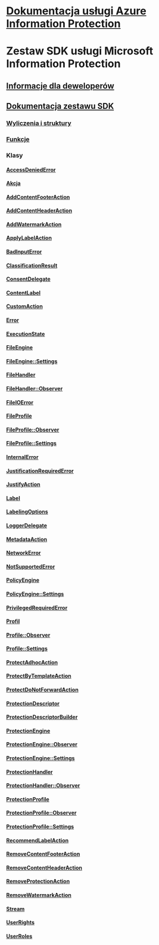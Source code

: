 # [Dokumentacja usługi Azure Information Protection](/azure/information-protection/)
# Zestaw SDK usługi Microsoft Information Protection
## [Informacje dla deweloperów](https://aka.ms/mipdevelopers)
## [Dokumentacja zestawu SDK](mip-sdk-reference.md)
### [Wyliczenia i struktury](mip-enums-and-structs.md)
### [Funkcje](mip-functions.md)
### Klasy
#### [AccessDeniedError](class_mip_accessdeniederror.md)  
#### [Akcja](class_mip_action.md)  
#### [AddContentFooterAction](class_mip_addcontentfooteraction.md)  
#### [AddContentHeaderAction](class_mip_addcontentheaderaction.md)  
#### [AddWatermarkAction](class_mip_addwatermarkaction.md)  
#### [ApplyLabelAction](class_mip_applylabelaction.md)  
#### [BadInputError](class_mip_badinputerror.md)  
#### [ClassificationResult](class_mip_classificationresult.md)  
#### [ConsentDelegate](class_consentdelegate.md)
#### [ContentLabel](class_mip_contentlabel.md)  
#### [CustomAction](class_mip_customaction.md)  
#### [Error](class_mip_error.md)  
#### [ExecutionState](class_mip_executionstate.md)  
#### [FileEngine](class_mip_fileengine.md)  
#### [FileEngine::Settings](class_mip_fileengine::settings.md)  
#### [FileHandler](class_mip_filehandler.md)  
#### [FileHandler::Observer](class_mip_filehandler::observer.md)  
#### [FileIOError](class_mip_fileioerror.md)  
#### [FileProfile](class_mip_fileprofile.md)  
#### [FileProfile::Observer](class_mip_fileprofile_observer.md)  
#### [FileProfile::Settings](class_mip_fileprofile_settings.md)  
#### [InternalError](class_mip_internalerror.md)  
#### [JustificationRequiredError](class_mip_justificationrequirederror.md)  
#### [JustifyAction](class_mip_justifyaction.md)  
#### [Label](class_mip_label.md)  
#### [LabelingOptions](class_mip_labelingoptions.md)  
#### [LoggerDelegate](class_mip_loggerdelegate.md)  
#### [MetadataAction](class_mip_metadataaction.md)  
#### [NetworkError](class_mip_networkerror.md)  
#### [NotSupportedError](class_mip_notsupportederror.md)  
#### [PolicyEngine](class_mip_policyengine.md)  
#### [PolicyEngine::Settings](class_mip_policyengine_settings.md)  
#### [PrivilegedRequiredError](class_mip_privilegedrequirederror.md)  
#### [Profil](class_mip_profile.md)  
#### [Profile::Observer](class_mip_profile_observer.md)  
#### [Profile::Settings](class_mip_profile_settings.md)  
#### [ProtectAdhocAction](class_mip_protectadhocaction.md)  
#### [ProtectByTemplateAction](class_mip_protectbytemplateaction.md)  
#### [ProtectDoNotForwardAction](class_mip_protectdonotforwardaction.md)  
#### [ProtectionDescriptor](class_mip_protectiondescriptor.md)  
#### [ProtectionDescriptorBuilder](class_mip_protectiondescriptorbuilder.md)  
#### [ProtectionEngine](class_mip_protectionengine.md)  
#### [ProtectionEngine::Observer](class_mip_protectionengine_observer.md)  
#### [ProtectionEngine::Settings](class_mip_protectionengine_settings.md)  
#### [ProtectionHandler](class_mip_protectionhandler.md)  
#### [ProtectionHandler::Observer](class_mip_protectionhandler_observer.md)  
#### [ProtectionProfile](class_mip_protectionprofile.md)  
#### [ProtectionProfile::Observer](class_mip_protectionprofile_observer.md)  
#### [ProtectionProfile::Settings](class_mip_protectionprofile_settings.md)  
#### [RecommendLabelAction](class_mip_recommendlabelaction.md)  
#### [RemoveContentFooterAction](class_mip_removecontentfooteraction.md)  
#### [RemoveContentHeaderAction](class_mip_removecontentheaderaction.md)  
#### [RemoveProtectionAction](class_mip_removeprotectionaction.md)  
#### [RemoveWatermarkAction](class_mip_removewatermarkaction.md)  
#### [Stream](class_mip_stream.md)  
#### [UserRights](class_mip_userrights.md)  
#### [UserRoles](class_mip_userroles.md)  
